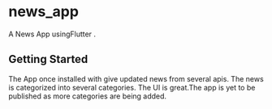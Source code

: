 # news_app

A News App usingFlutter .

## Getting Started

The App once installed with give updated news from several apis. The news is categorized into several categories. The UI is great.The app is yet to be published as more categories are being added.
